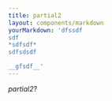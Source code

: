 ```yaml
---
title: partial2
layout: components/markdown
yourMarkdown: 'dfssdf
sdf
*sdfsdf*
sdfsdsdf

__gfsdf__'
---
```


*partial2*?
